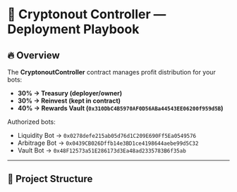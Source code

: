 # 📖 Cryptonout Controller — Deployment Playbook

## 🔥 Overview
The **CryptonoutController** contract manages profit distribution for your bots:

- **30% → Treasury (deployer/owner)**  
- **30% → Reinvest (kept in contract)**  
- **40% → Rewards Vault (`0x310DbC4B5970AF0D56ABa44543EE06200f959d5B`)**

Authorized bots:
- Liquidity Bot → `0x0278defe215ab05d76d1C209E690Ff5Ea0549576`  
- Arbitrage Bot → `0x0439CB026Dffb14e3BD1ce4198644aebe99d5C32`  
- Vault Bot → `0x48F12573a51E286173d3Ea48ad2335783B6f35ab`  

---

## 📂 Project Structure
